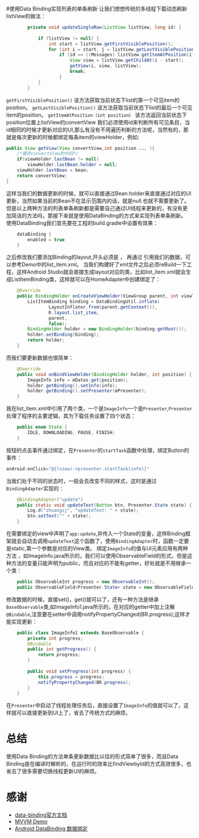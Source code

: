 #使用Data Binding实现列表的单条刷新
让我们想想传统的多线程下载动态刷新listView的做法：
```java
        private void updateSingleRow(ListView listView, long id) {  
      
            if (listView != null) {  
                int start = listView.getFirstVisiblePosition();  
                for (int i = start, j = listView.getLastVisiblePosition(); i <= j; i++)  
                    if (id == ((Messages) listView.getItemAtPosition(i)).getId()) {  
                        View view = listView.getChildAt(i - start);  
                        getView(i, view, listView);  
                        break;  
                    }  
            }  
        }  
```
`getFirstVisiblePosition()` 该方法获取当前状态下list的第一个可见item的position。
`getLastVisiblePosition()` 该方法获取当前状态下list的最后一个可见item的position。
`getItemAtPosition（int position）` 该方法返回当前状态下position位置上listView的convertView
我们必须使用id来判断所有可见条目，当id相同的时候才更新对应的UI,那么有没有不用遍历判断的方法呢，当然有的，那就是每次更新的时候都绑定每条item的viewHolder，例如:
```java
public View getView(View convertView,int position ... ){
    /*缓存convertView的代码*/
    if(viewHolder.lastBean != null)
        viewHolder.lastBean.holder = null;
    viewHolder.lastBean = bean;
    return convertView;
}
```
这样当我们的数据更新的时候，就可以直接通过Bean.holder来直接通过对应的UI更新，当然如果当前的Bean不在显示范围内的话，就是null.也就不需要更新了。但是以上两种方法的列表单条刷新都是需要自己通过UI线程来更新的，有没有更加简洁的方法吗，那接下来就是使用DataBinding的方式来实现列表单条刷新。
使用DataBinding我们首先要在工程的build.gradle中设置有效果：
```java
    dataBinding {
        enabled = true
    }
```
之后修改我们要添加Binding的layout,开头必须是<layout> ， 再通过 <data>引用我们的数据，可以参考Demo中的list_item.xml。
当我们构建好了xml文件之后必须reBuild一下工程，这样Android Studio就会直接生成layout对应的类，比如list_item.xml就会生成ListItemBinding类，这样就可以在HomeAdapter中创建绑定了：
```java
    @Override
    public BindingHolder onCreateViewHolder(ViewGroup parent, int viewType) {
        ListItemBinding binding = DataBindingUtil.inflate(
                LayoutInflater.from(parent.getContext()),
                R.layout.list_item,
                parent,
                false);
        BindingHolder holder = new BindingHolder(binding.getRoot());
        holder.setBinding(binding);
        return holder;
    }
```
而我们要更新数据也很简单：
```java
    @Override
    public void onBindViewHolder(BindingHolder holder, int position) {
        ImageInfo info = mDatas.get(position);
        holder.getBinding().setInfo(info);
        holder.getBinding().setPresenter(mPresenter);
    }
```
我在list_item.xml中引用了两个类，一个是`ImageInfo`一个是`Presenter`,`Presenter`处理了程序的主要逻辑，其为下载任务设置了四个状态：
```java
    public enum State {
        IDLE, DOWNLOADING, PAUSE, FINISH;
    }
```
按钮的点击事件通过绑定，在`Presenter`的`startTask`函数中处理，绑定Button的事件：
```java
android:onClick="@{(view)->presenter.startTask(info)}"
```
当我们处于不同的状态时，一般会去改变不同的样式，这时是通过`BindingAdapter`实现的：
```java
    @BindingAdapter("update")
    public static void updateText(Button btn, Presenter.State state) {
        Log.d("zhuangsj", "updateText: " + state);
        btn.setText("" + state);
    }
```
在需要绑定的view中声明了`app:update`,并传入一个State的变量，这样Binding框架就会自动去调用`updateText`这个函数了，使用`BindingAdapter`时，函数一定要是static,第一个参数是对应的View类。
绑定`ImageInfo`的值与UI元素应用有两种方法 ，如ImageInfo.java所示的，我们可以使用ObservableField的形式，但是这种方法的变量只能声明为public，而且对应的不能有getter，好处就是不用继承一个类：
```java
    public ObservableInt progress = new ObservableInt();
    public ObservableField<Presenter.State> state = new ObservableField<>();`
```
修改数据的时候，直接set()，get()就可以了，还有一种方法是继承`BaseObservable`类,如ImageInfo1.java所示的，在对应的getter中加上注解`@Bindable`,注意要在setter中调用notifyPropertyChanged(BR.progress);这样才能实现更新：
```java
    public class ImageInfo1 extends BaseObservable {
        private int progress;
        @Bindable
        public int getProgress() {
            return progress;
        }
        
        public void setProgress(int progress) {
            this.progress = progress;
            notifyPropertyChanged(BR.progress);
        }
    }
```
在`Presenter`中启动了线程处理任务后，直接设置了`ImageInfo`的值就可以了，这样就可以直接更新到UI上了，省去了传统方式的麻烦。

# 总结
使用Data Binding的方法单条更新数据比以往的形式简单了很多，而且Data Binding是在编译时解析的，在运行时的效率比findViewbyId的方式高效很多，也省去了很多需要切换线程更新UI的麻烦。

# 感谢
+ [data-binding官方文档](https://developer.android.com/topic/libraries/data-binding/index.html) 
+ [MVVM Demo](https://github.com/luxiaoming/MVVMDemo)
+ [Android DataBinding 数据绑定](http://mp.weixin.qq.com/s?__biz=MzI1NjEwMTM4OA==&mid=2651232170&idx=1&sn=f4d7eb8f35ebf3b13696562ca3172bac&chksm=f1d9eac9c6ae63df357c3a96aa0218b5d66237c5411de5b34cd24ddb7a1d258b34444966d8c6&scene=0#rd)
